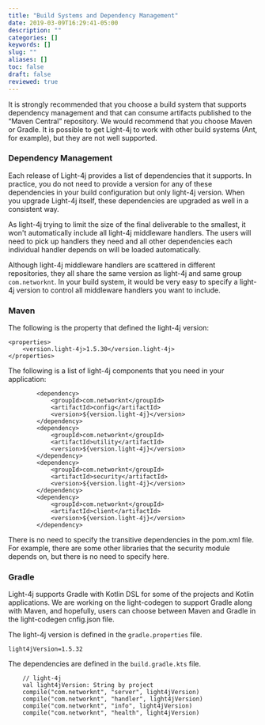 ```yaml
---
title: "Build Systems and Dependency Management"
date: 2019-03-09T16:29:41-05:00
description: ""
categories: []
keywords: []
slug: ""
aliases: []
toc: false
draft: false
reviewed: true
---
```


It is strongly recommended that you choose a build system that supports dependency management and that can consume artifacts published to the “Maven Central” repository. We would recommend that you choose Maven or Gradle. It is possible to get Light-4j to work with other build systems (Ant, for example), but they are not well supported.


### Dependency Management

Each release of Light-4j provides a list of dependencies that it supports. In practice, you do not need to provide a version for any of these dependencies in your build configuration but only light-4j version. When you upgrade Light-4j itself, these dependencies are upgraded as well in a consistent way. 

As light-4j trying to limit the size of the final deliverable to the smallest, it won't automatically include all light-4j middleware handlers. The users will need to pick up handlers they need and all other dependencies each individual handler depends on will be loaded automatically. 

Although light-4j middleware handlers are scattered in different repositories, they all share the same version as light-4j and same group `com.networknt`. In your build system, it would be very easy to specify a light-4j version to control all middleware handlers you want to include. 


### Maven

The following is the property that defined the light-4j version:

    <properties>
        <version.light-4j>1.5.30</version.light-4j>
    </properties>    


The following is a list of light-4j components that you need in your application: 


```
        <dependency>
            <groupId>com.networknt</groupId>
            <artifactId>config</artifactId>
            <version>${version.light-4j}</version>
        </dependency>
        <dependency>
            <groupId>com.networknt</groupId>
            <artifactId>utility</artifactId>
            <version>${version.light-4j}</version>
        </dependency>
        <dependency>
            <groupId>com.networknt</groupId>
            <artifactId>security</artifactId>
            <version>${version.light-4j}</version>
        </dependency>
        <dependency>
            <groupId>com.networknt</groupId>
            <artifactId>client</artifactId>
            <version>${version.light-4j}</version>
        </dependency>
```

There is no need to specify the transitive dependencies in the pom.xml file. For example, there are some other libraries that the security module depends on, but there is no need to specify here. 


### Gradle

Light-4j supports Gradle with Kotlin DSL for some of the projects and Kotlin applications. We are working on the light-codegen to support Gradle along with Maven, and hopefully, users can choose between Maven and Gradle in the light-codegen cnfig.json file. 

The light-4j version is defined in the `gradle.properties` file.

```
light4jVersion=1.5.32
```

The dependencies are defined in the `build.gradle.kts` file.

```
    // light-4j
	val light4jVersion: String by project
    compile("com.networknt", "server", light4jVersion)
    compile("com.networknt", "handler", light4jVersion)
    compile("com.networknt", "info", light4jVersion)
    compile("com.networknt", "health", light4jVersion)
```

